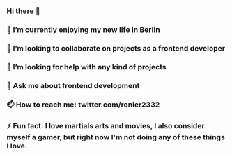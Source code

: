 ### Hi there 👋


### 🔭 I’m currently enjoying my new life in Berlin
### 👯 I’m looking to collaborate on projects as a frontend developer
### 🤔 I’m looking for help with any kind of projects
### 💬 Ask me about frontend development
### 📫 How to reach me: twitter.com/ronier2332
### ⚡ Fun fact: I love martials arts and movies, I also consider myself a gamer, but right now I'm not doing any of these things I love.
